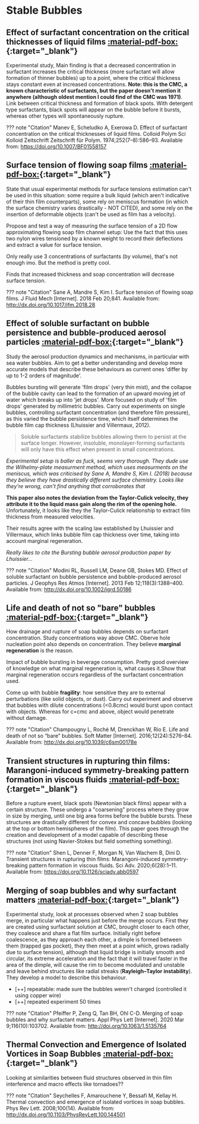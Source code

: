 # Stable Bubbles
## Effect of surfactant concentration on the critical thicknesses of liquid films [:material-pdf-box:](https://doi.org/10.1007/BF01558157){:target="_blank"}

Experimental study, Main finding is that a decreased concentration in surfactant increases the critical thickness (more surfactant will allow formation of thinner bubbles) up to a point, where the critical thickness stays constant even at increased concentrations. **Note: this is the CMC, a known characteristic of surfactants, but the paper doesn't mention it anywhere (although oldest mention I could find of the CMC was 1971)**. Link between critical thickness and formation of black spots. With detergent type surfactants, black spots will appear on the bubble before it bursts, whereas other types will spontaneously rupture.

??? note "Citation"
    Manev E, Scheludko A, Exerowa D. Effect of surfactant concentration on the critical thicknesses of liquid films. Colloid Polym Sci Kolloid Zeitschrift Zeitschrift für Polym. 1974;252(7–8):586–93. Available from: https://doi.org/10.1007/BF01558157


## Surface tension of flowing soap films [:material-pdf-box:](https://doi.org/10.1017/jfm.2018.28){:target="_blank"}

State that usual experimental methods for surface tensions estimation can't be used in this situation: some require a bulk liquid (which aren't indicative of their thin film counterparts), some rely on meniscus formation (in which the surface chemistry varies drastically - NOT CITED), and some rely on the insertion of deformable objects (can't be used as film has a velocity).

Propose and test a way of measuring the surface tension of a 2D flow approximating flowing soap film channel setup: Use the fact that this uses two nylon wires tensioned by a known weight to record their deflections and extract a value for surface tension.

Only really use 3 concentrations of surfactants (by volume), that's not enough imo. But the method is pretty cool.

Finds that increased thickness and soap concentration will decrease surface tension.

??? note "Citation"
    Sane A, Mandre S, Kim I. Surface tension of flowing soap films. J Fluid Mech [Internet]. 2018 Feb 20;841. Available from: http://dx.doi.org/10.1017/jfm.2018.28


## Effect of soluble surfactant on bubble persistence and bubble-produced aerosol particles [:material-pdf-box:](https://doi.org/10.1002/jgrd.50186){:target="_blank"}

Study the aerosol production dynamics and mechanisms, in particular with sea water bubbles. Aim to get a better understanding and develop more accurate models that describe these behaviours as current ones 'differ by up to 1-2 orders of magnitude'.

Bubbles bursting will generate 'film drops' (very thin mist), and the collapse of the bubble cavity can lead to the formation of an upward moving jet of water which breaks up into 'jet drops'. More focused on study of 'film drops' generated by millimetric bubbles. Carry out experiments on single bubbles, controlling surfactant concentration (and therefore film pressure), as this varied the bubble persistence time, which itself determines the bubble film cap thickness (Lhuissier and Villermaux, 2012).

> Soluble surfactants stabilize bubbles allowing them to persist at the surface longer. However, insoluble, monolayer-forming surfactants will only have this effect when present in small concentrations.

*Experimental setup is baller as fuck, seems very thorough. They dude use the Wilhelmy-plate measurment method, which uses measurments on the meniscus, which was criticised by Sane A, Mandre S, Kim I. (2018) because they believe they have drastically different surface chemistry. Looks like they're wrong, can't find anything that corroborates that*

**This paper also notes the deviation from the Taylor-Culick velocity, they attribute it to the liquid mass gain along the rim of the opening hole.** Unfortunately, it looks like they the Taylor-Culick relationship to extract film thickness from measured velocities.

Their results agree with the scaling law established by Lhuissier and Villermaux, which links bubble film cap thickness over time, taking into account marginal regeneration.

*Really likes to cite the Bursting bubble aerosol production paper by Lhuissier...*

??? note "Citation"
    Modini RL, Russell LM, Deane GB, Stokes MD. Effect of soluble surfactant on bubble persistence and bubble-produced aerosol particles. J Geophys Res Atmos [Internet]. 2013 Feb 12;118(3):1388–400. Available from: http://dx.doi.org/10.1002/jgrd.50186


## Life and death of not so "bare" bubbles [:material-pdf-box:](https://doi.org/10.1039/c6sm00178e){:target="_blank"}

How drainage and rupture of soap bubbles depends on surfactant concentration. Study concentrations way above CMC. Oberve hole nucleation point also depends on concentration. They believe **marginal regeneration** is the reason.

Impact of bubble bursting in beverage consumption. Pretty good overview of knowledge on what marginal regeneration is, what causes it.Show that marginal regeneration occurs regardless of the surfactant concentration used.

Come up with bubble **fragility**: how sensitive they are to external perturbations (like solid objects, or dust). Carry out experiment and observe that bubbles with dilute concentrations (<0.8cmc) would burst upon contact with objects. Whereas for c=cmc and above, object would penetrate without damage.

??? note "Citation"
    Champougny L, Roché M, Drenckhan W, Rio E. Life and death of not so “bare” bubbles. Soft Matter [Internet]. 2016;12(24):5276–84. Available from: http://dx.doi.org/10.1039/c6sm00178e


## Transient structures in rupturing thin films: Marangoni-induced symmetry-breaking pattern formation in viscous fluids [:material-pdf-box:](https://doi.org/10.1126/sciadv.abb0597){:target="_blank"}
Before a rupture event, black spots (Newtonian black films) appear with a certain structure. These undergo a "coarsening" process where they grow in size by merging, until one big area forms before the bubble bursts. These structures are drastically different for convex and concave bubbles (looking at the top or bottom hemispheres of the film). This paper goes through the creation and development of a model capable of describing these structures (not using Navier-Stokes but field something something).

??? note "Citation"
    Shen L, Denner F, Morgan N, Van Wachem B, Dini D. Transient structures in rupturing thin films: Marangoni-induced symmetry-breaking pattern formation in viscous fluids. Sci Adv. 2020;6(28):1–11. Available from: https://doi.org/10.1126/sciadv.abb0597

## Merging of soap bubbles and why surfactant matters [:material-pdf-box:](https://doi.org/10.1063/1.5135764){:target="_blank"}
Experimental study, look at processes observed when 2 soap bubbles merge, in particular what happens just before the merge occurs. First they are created using surfactant solution at CMC, brought closer to each other, they coalesce and share a flat film surface. Initially right before coalescence, as they approach each other, a dimple is formed between them (trapped gas pocket), they then meet at a point which, grows radially due to surface tension), although that liquid bridge is initially smooth and circular, its extreme acceleration and the fact that it will travel faster in the area of the dimple, will cause the rim to become modulated and unstable and leave behind structures like radial streaks (**Rayleigh–Taylor
instability**). They develop a model to describe this behaviour.

- [++] repeatable: made sure the bubbles weren't charged (controlled it using copper wire)
- [++] repeated experiment 50 times

??? note "Citation"
    Pfeiffer P, Zeng Q, Tan BH, Ohl C-D. Merging of soap bubbles and why surfactant matters. Appl Phys Lett [Internet]. 2020 Mar 9;116(10):103702. Available from: http://doi.org/10.1063/1.5135764

## Thermal Convection and Emergence of Isolated Vortices in Soap Bubbles [:material-pdf-box:](http://dx.doi.org/10.1103/PhysRevLett.100.144501){:target="_blank"}
Looking at similarities between fluid structures observed in thin film interference and macro effects like tornadoes??

??? note "Citation"
    Seychelles F, Amarouchene Y, Bessafi M, Kellay H. Thermal convection and emergence of isolated vortices in soap bubbles. Phys Rev Lett. 2008;100(14). Available from: http://dx.doi.org/10.1103/PhysRevLett.100.144501
